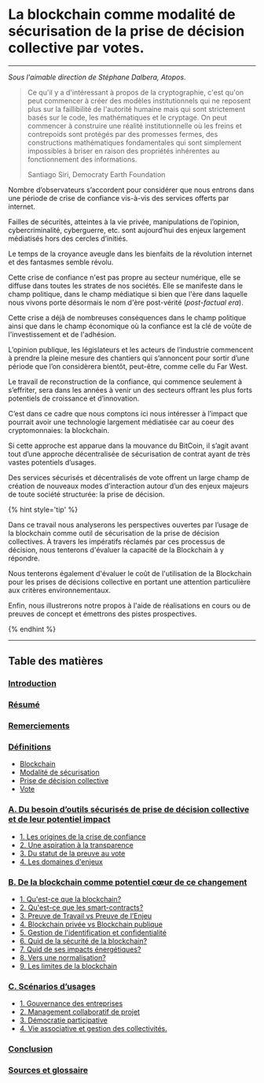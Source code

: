 # La blockchain comme modalité de sécurisation de la prise de décision collective par votes.

---

*Sous l'aimable direction de Stéphane Dalbera, Atopos*.


> Ce qu'il y a d'intéressant à propos de la cryptographie, c'est qu'on peut commencer à créer des modèles institutionnels qui ne reposent plus sur la faillibilité de l'autorité humaine mais qui sont strictement basés sur le code, les mathématiques et le cryptage. On peut commencer à construire une réalité institutionnelle où les freins et contrepoids sont protégés par des promesses fermes, des constructions mathématiques fondamentales qui sont simplement impossibles à briser en raison des propriétés inhérentes au fonctionnement des informations.
>
> Santiago Siri, Democraty Earth Foundation

Nombre d’observateurs s’accordent pour considérer que nous 
entrons dans une période de crise de confiance vis-à-vis des services offerts par internet.

Failles de sécurités, atteintes à la vie privée, manipulations de l’opinion, cybercriminalité, cyberguerre, etc. sont aujourd’hui des enjeux largement médiatisés hors des cercles d’initiés.

Le temps de la croyance aveugle dans les bienfaits de la révolution internet et des fantasmes semble révolu.

Cette crise de confiance n'est pas propre au secteur numérique, elle se diffuse dans toutes
les strates de nos sociétés. Elle se manifeste dans le champ politique, dans le champ médiatique si bien que l'ère dans laquelle nous vivons porte désormais le nom d'ère post-vérité (*post-factual era*).

Cette crise a déjà de nombreuses conséquences dans le champ politique ainsi que dans le champ économique où la confiance est la clé de voûte de l'investissement et de l'adhésion.

L’opinion publique, les législateurs et les acteurs de l’industrie commencent à prendre la pleine mesure des chantiers qui s’annoncent pour sortir d’une période que l’on considèrera bientôt, peut-être, comme celle du Far West.

Le travail de reconstruction de la confiance, qui commence seulement à s’effriter, sera dans les années à venir un des secteurs offrant les plus forts potentiels de croissance et d’innovation.

C’est dans ce cadre que nous comptons ici nous intéresser à l’impact que pourrait avoir une technologie largement médiatisée car au coeur des cryptomonnaies: la blockchain.

Si cette approche est apparue dans la mouvance du BitCoin, il s’agit avant tout d’une approche décentralisée de sécurisation de contrat ayant de très vastes potentiels d’usages.

Des services sécurisés et décentralisés de vote offrent un large champ de création de nouveaux modes d’interaction autour d’un des enjeux majeurs de toute société structurée: la prise de décision.

{% hint style='tip' %}

Dans ce travail nous analyserons les perspectives ouvertes par l’usage de la blockchain comme outil de sécurisation de la prise de décision collectives. À travers les impératifs réclamés par ces processus de décision, nous tenterons d'évaluer la capacité de la Blockchain à y répondre.

Nous tenterons également d'évaluer le coût de l'utilisation de la Blockchain pour les prises de décisions collective en portant une attention particulière aux critères environnementaux. 

Enfin, nous illustrerons notre propos à l'aide de réalisations en cours ou de preuves de concept et émettrons des pistes prospectives.

{% endhint %}

---

## Table des matières

### [Introduction](Readme.md)

### [Résumé](executive_summary.md)

### [Remerciements](acknowledgement.md)

### [Définitions](/parts/definitions.md)
   
* [Blockchain](/parts/definitions/blockchain.md)
* [Modalité de sécurisation](parts/definitions/security.md)
* [Prise de décision collective](parts/definitions/decision.md)
* [Vote](parts/definitions/vote.md)

### [A. Du besoin d’outils sécurisés de prise de décision collective et de leur potentiel impact](parts/tools-and-impact.md)
* [1. Les origines de la crise de confiance](parts/tools_and_impact/crise_confiance.md) 
* [2. Une aspiration à la transparence](parts/tools_and_impact/aspiration_transparence.md) 
* [3. Du statut de la preuve au vote](parts/tools_and_impact/preuve_vote.md) 
* [4. Les domaines d'enjeux](parts/tools_and_impact/areas_of_concern.md)
 
### [B. De la blockchain comme potentiel cœur de ce changement](parts/blockchain-potential-change.md)
* [1. Qu'est-ce que la blockchain?](parts/blockchain_potential_change/blockchain_en_details.md)
* [2. Qu'est-ce que les smart-contracts?](parts/blockchain_potential_change/smart_contract.md)
* [3. Preuve de Travail vs Preuve de l’Enjeu](parts/blockchain_potential_change/preuve_travail_preuve_enjeu.md)
* [4. Blockchain privée vs Blockchain publique](parts/blockchain_potential_change/private_vs_public.md)
* [5. Gestion de l'identification et confidentialité](parts/blockchain_potential_change/identity_and_confidentiality.md)
* [6. Quid de la sécurité de la blockchain?](parts/blockchain_potential_change/blockchain_securite.md)
* [7. Quid de ses impacts énergétiques?](parts/blockchain_potential_change/impact_energetique.md)
* [8. Vers une normalisation?](parts/blockchain_potential_change/blockchain_normalisation.md)
* [9. Les limites de la blockchain](parts/blockchain_potential_change/blockchain_limite.md)

### [C. Scénarios d’usages](parts/use-cases.md)
* [1. Gouvernance des entreprises](parts/use_cases/gouvernance_des_entreprises.md)
* [2. Management collaboratif de projet](parts/use_cases/management_collboratif.md)
* [3. Démocratie participative](parts/use_cases/democratie_participative.md)
* [4. Vie associative et gestion des collectivités.](parts/use_cases/vie_associative_et_gestion_des_collectivites.md)
 
### [Conclusion](conclusion.md)

### [Sources et glossaire](GLOSSARY.md)


